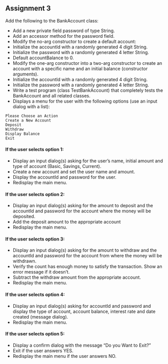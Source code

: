 ## Assignment 3

Add the following to the BankAccount class:

- Add a new private field password of type String. 
- Add an accessor method for the password field.
- Modify the no-arg constructor to create a default account:
- Initialize the accountId with a randomly generated 4 digit String.
- Initialize the password with a randomly generated 4 letter String.
- Default accountBalance to 0.
- Modify the one-arg constructor into a two-arg constructor to create an account with a specific name and an initial balance \(constructor arguments\). 
- Initialize the accountId with a randomly generated 4 digit String.
- Initialize the password with a randomly generated 4 letter String.
- Write a test program \(class TestBankAccount\) that completely tests the BankAccount and all related classes.
- Displays a menu for the user with the following options \(use an input dialog with a list\):

```
Please Choose an Action
Create a New Account
Deposit
Withdraw
Display Balance
Exit
```

#### If the user selects option 1:

- Display an input dialog\(s\) asking for the user’s name, initial amount and type of account \(Basic, Savings, Current\). 
- Create a new account and set the user name and amount.
- Display the accountId and password for the user.
- Redisplay the main menu.

#### If the user selects option 2:

- Display an input dialog\(s\) asking for the amount to deposit and the accountId and password for the account where the money will be deposited. 
- Add the deposit amount to the appropriate account
- Redisplay the main menu.

#### If the user selects option 3:

- Display an input dialog\(s\) asking for the amount to withdraw and the accountId and password for the account from where the money will be withdrawn. 
- Verify the count has enough money to satisfy the transaction. Show an error message if it doesn’t.
- Subtract the withdraw amount from the appropriate account.
- Redisplay the main menu.

#### If the user selects option 4:

- Display an input dialog\(s\) asking for accountId and password and display the type of account, account balance, interest rate and date created \(message dialog\).
- Redisplay the main menu.

#### If the user selects option 5:

- Display a confirm dialog with the message “Do you Want to Exit?”
- Exit if the user answers YES.
- Redisplay the main menu if the user answers NO.
